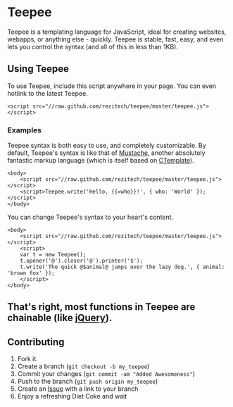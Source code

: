 Teepee
======

Teepee is a templating language for JavaScript, ideal for creating websites, webapps, or anything else - quickly.  Teepee is stable, fast, easy, and even lets you control the syntax (and all of this in less than 1KB).


Using Teepee
------------

To use Teepee, include this script anywhere in your page.  You can even hotlink to the latest Teepee.

	<script src="//raw.github.com/rezitech/teepee/master/teepee.js"></script>

### Examples

Teepee syntax is both easy to use, and completely customizable.  By default, Teepee's syntax is like that of [Mustache][mustache], another absolutely fantastic markup language (which is itself based on [CTemplate][ctemplate]).

	<body>
		<script src="//raw.github.com/rezitech/teepee/master/teepee.js"></script>
		<script>Teepee.write('Hello, {{=who}}!', { who: 'World' });</script>
	</body>

You can change Teepee's syntax to your heart's content.

	<body>
		<script src="//raw.github.com/rezitech/teepee/master/teepee.js"></script>
		<script>
		var t = new Teepee();
		t.opener('@').closer('@').printer('$');
		t.write('The quick @$animal@ jumps over the lazy dog.', { animal: 'brown fox' });
		</script>
	</body>


That's right, most functions in Teepee are chainable (like [jQuery][jquery]).
-----


Contributing
------------

1. Fork it.
2. Create a branch (`git checkout -b my_teepee`)
3. Commit your changes (`git commit -am "Added Awesomeness"`)
4. Push to the branch (`git push origin my_teepee`)
5. Create an [Issue][1] with a link to your branch
6. Enjoy a refreshing Diet Coke and wait

[1]: //github.com/rezitech/teepee/issues
[mustache]: http://mustache.github.com/
[ctemplate]: //code.google.com/p/google-ctemplate/
[jquery]: http://jquery.com